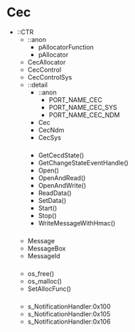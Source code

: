 # Cec

- ::CTR
  - ::anon
    - pAllocatorFunction
    - pAllocator
  - CecAllocator
  - CecControl
  - CecControlSys
  - ::detail
    - ::anon
      - PORT_NAME_CEC
      - PORT_NAME_CEC_SYS
      - PORT_NAME_CEC_NDM
    - Cec
    - CecNdm
    - CecSys
    ###
    - GetCecdState()
    - GetChangeStateEventHandle()
    - Open()
    - OpenAndRead()
    - OpenAndWrite()
    - ReadData()
    - SetData()
    - Start()
    - Stop()
    - WriteMessageWithHmac()
  ###
  - Message
  - MessageBox
  - MessageId
  ###
  - os_free()
  - os_malloc()
  - SetAllocFunc()
  ###
  - s_NotificationHandler:0x100
  - s_NotificationHandler:0x105
  - s_NotificationHandler:0x106